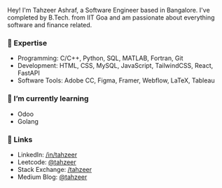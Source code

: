 Hey! I'm Tahzeer Ashraf, a Software Engineer based in Bangalore. I've completed by B.Tech. from IIT Goa and am passionate about everything software and finance related.

### 🔭 Expertise

- Programming: C/C++, Python, SQL, MATLAB, Fortran, Git
- Development: HTML, CSS, MySQL, JavaScript, TailwindCSS, React, FastAPI
- Software Tools: Adobe CC, Figma, Framer, Webflow, LaTeX, Tableau

### 📙 I’m currently learning 

- Odoo
- Golang

### 🔗 Links 
- LinkedIn: [/in/tahzeer](https://www.linkedin.com/in/tahzeer/)
- Leetcode: [@tahzeer](https://www.leetcode.com/tahzeer/)
- Stack Exchange: [/tahzeer](https://stackexchange.com/users/29624049/tahzeer)
- Medium Blog: [@tahzeer](https://tahzeer.medium.com)
